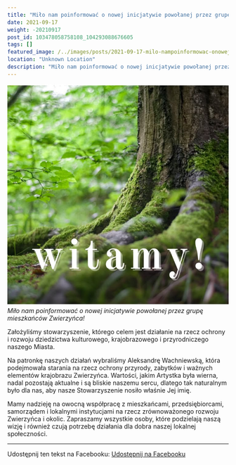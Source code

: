 ```yaml
---
title: "Miło nam poinformować o nowej inicjatywie powołanej przez grupę mieszkańców Zwierzyńca!"
date: 2021-09-17
weight: -20210917
post_id: 103478058758108_104293088676605
tags: []
featured_image: /../images/posts/2021-09-17-milo-nampoinformowac-onowej-inicjatywie-powolanej-przez.jpg
location: "Unknown Location"
description: "Miło nam poinformować o nowej inicjatywie powołanej przez grupę mieszkańców Zwierzyńca!..."
---
```


![Miło nam poinformować o nowej inicjatywie powołanej przez grupę mieszkańców Zwierzyńca!](/images/posts/2021-09-17-milo-nampoinformowac-onowej-inicjatywie-powolanej-przez.jpg)
*Miło nam poinformować o nowej inicjatywie powołanej przez grupę mieszkańców Zwierzyńca!*

Założyliśmy stowarzyszenie, którego celem jest działanie na rzecz ochrony i rozwoju dziedzictwa kulturowego, krajobrazowego i przyrodniczego naszego Miasta.

Na patronkę naszych działań wybraliśmy Aleksandrę Wachniewską, która podejmowała starania na rzecz ochrony przyrody, zabytków i ważnych elementów krajobrazu Zwierzyńca. Wartości, jakim Artystka była wierna, nadal pozostają aktualne i są bliskie naszemu sercu, dlatego tak naturalnym było dla nas, aby nasze Stowarzyszenie nosiło właśnie Jej imię.

Mamy nadzieję na owocną współpracę z mieszkańcami, przedsiębiorcami, samorządem i lokalnymi instytucjami na rzecz zrównoważonego rozwoju Zwierzyńca i okolic. Zapraszamy wszystkie osoby, które podzielają naszą wizję i również czują potrzebę działania dla dobra naszej lokalnej społeczności.

---

Udostępnij ten tekst na Facebooku:
[Udostępnij na Facebooku](https://www.facebook.com/sharer/sharer.php?u=https://stowarzyszeniewachniewskiej.pl/posts/Kochani)

<script type="application/ld+json">
{
  "@context": "https://schema.org",
  "@type": "BlogPosting",
  "headline": "Miło nam poinformować o nowej inicjatywie powołanej przez grupę mieszkańców Zwierzyńca!",
  "datePublished": "2021-09-17",
  "dateModified": "2021-09-17",
  "author": {
    "@type": "Organization",
    "name": "Stowarzyszenie im. Aleksandry Wachniewskiej"
  },
  "publisher": {
    "@type": "Organization",
    "name": "Stowarzyszenie im. Aleksandry Wachniewskiej",
    "logo": {
      "@type": "ImageObject",
      "url": "https://stowarzyszeniewachniewskiej.pl/images/logo/logo.svg"
    }
  },
  "mainEntityOfPage": {
    "@type": "WebPage",
    "@id": "https://stowarzyszeniewachniewskiej.pl/posts/milo-nampoinformowac-onowej-inicjatywie-powolanej-przez"
  },
  "image": {
    "@type": "ImageObject",
    "url": "https://stowarzyszeniewachniewskiej.pl//images/posts/2021-09-17-milo-nampoinformowac-onowej-inicjatywie-powolanej-przez.jpg"
  },
  "articleSection": "Dziedzictwo Kulturowe i Zabytki",
  "keywords": "[]",
  "wordCount": 100,
  "articleBody": "Założyliśmy stowarzyszenie, którego celem jest działanie na rzecz ochrony i rozwoju dziedzictwa kulturowego, krajobrazowego i przyrodniczego naszego Miasta.\n\nNa patronkę naszych działań wybraliśmy Aleksandrę Wachniewską, która podejmowała starania na rzecz ochrony przyrody, zabytków i ważnych elementów krajobrazu Zwierzyńca. Wartości, jakim Artystka była wierna, nadal pozostają aktualne i są bliskie naszemu sercu, dlatego tak naturalnym było dla nas, aby nasze Stowarzyszenie nosiło właśnie Jej imię.\n\nMamy nadzieję na owocną współpracę z mieszkańcami, przedsiębiorcami, samorządem i lokalnymi instytucjami na rzecz zrównoważonego rozwoju Zwierzyńca i okolic. Zapraszamy wszystkie osoby, które podzielają naszą wizję i również czują potrzebę działania dla dobra naszej lokalnej społeczności.",
  "description": "Miło nam poinformować o nowej inicjatywie powołanej przez grupę mieszkańców Zwierzyńca!...",
  "copyrightHolder": null
}
</script>
<script type="application/ld+json">
{
  "@context": "https://schema.org",
  "@type": "BreadcrumbList",
  "itemListElement": [
    {
      "@type": "ListItem",
      "position": 1,
      "name": "Home",
      "item": "https://stowarzyszeniewachniewskiej.pl"
    },
    {
      "@type": "ListItem",
      "position": 2,
      "name": "posts",
      "item": "https://stowarzyszeniewachniewskiej.pl/posts"
    },
    {
      "@type": "ListItem",
      "position": 3,
      "name": "Miło nam poinformować o nowej inicjatywie powołanej przez grupę mieszkańców Zwierzyńca!",
      "item": "https://stowarzyszeniewachniewskiej.pl/posts/milo-nampoinformowac-onowej-inicjatywie-powolanej-przez"
    }
  ]
}
</script>
